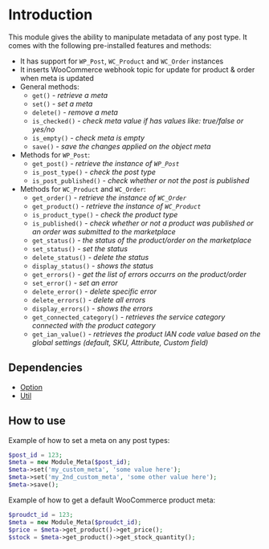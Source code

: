 # Introduction

This module gives the ability to manipulate metadata of any post type. It comes with the following pre-installed features and methods:

* It has support for `WP_Post`, `WC_Product` and `WC_Order` instances
* It inserts WooCommerce webhook topic for update for product & order when meta is updated
* General methods:
   * `get()` - *retrieve a meta*
   * `set()` - *set a meta*
   * `delete()` - *remove a meta*
   * `is_checked()` - *check meta value if has values like: true/false or yes/no*
   * `is_empty()` - *check meta is empty*
   * `save()` - *save the changes applied on the object meta*
* Methods for `WP_Post`:
   * `get_post()` - *retrieve the instance of `WP_Post`*
   * `is_post_type()` - *check the post type*
   * `is_post_published()` - *check whether or not the post is published*
* Methods for `WC_Product` and `WC_Order`:
   * `get_order()` - *retrieve the instance of `WC_Order`*
   * `get_product()` - *retrieve the instance of `WC_Product`*
   * `is_product_type()` - *check the product type*
   * `is_published()` - *check whether or not a product was published or an order was submitted to the marketplace*
   * `get_status()` - *the status of the product/order on the marketplace*
   * `set_status()` - *set the status*
   * `delete_status()` - *delete the status*
   * `display_status()` - *shows the status*
   * `get_errors()` - *get the list of errors occurrs on the product/order*
   * `set_error()` - *set an error*
   * `delete_error()` - *delete specific error*
   * `delete_errors()` - *delete all errors*
   * `display_errors()` - *shows the errors*
   * `get_connected_category()` - *retrieves the service category connected with the product category*
   * `get_ian_value()` - *retrieves the product IAN code value based on the global settings (default, SKU, Attribute, Custom field)*

## Dependencies

* [Option](https://gitlab.com/woosa/wp-plugin-modules/option)
* [Util](https://gitlab.com/woosa/wp-plugin-modules/util)

## How to use

Example of how to set a meta on any post types:

```php
$post_id = 123;
$meta = new Module_Meta($post_id);
$meta->set('my_custom_meta', 'some value here');
$meta->set('my_2nd_custom_meta', 'some other value here');
$meta->save();
```

Example of how to get a default WooCommerce product meta:

```php
$proudct_id = 123;
$meta = new Module_Meta($proudct_id);
$price = $meta->get_product()->get_price();
$stock = $meta->get_product()->get_stock_quantity();
```